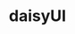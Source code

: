 ---
blog: https://daisyui.com/blog/rss.xml
codehost: https://github.com/https://github.com/saadeghi/daisyui
logohandle: daisyui
sort: daisyui
title: daisyUI
website: https://daisyui.com/
---